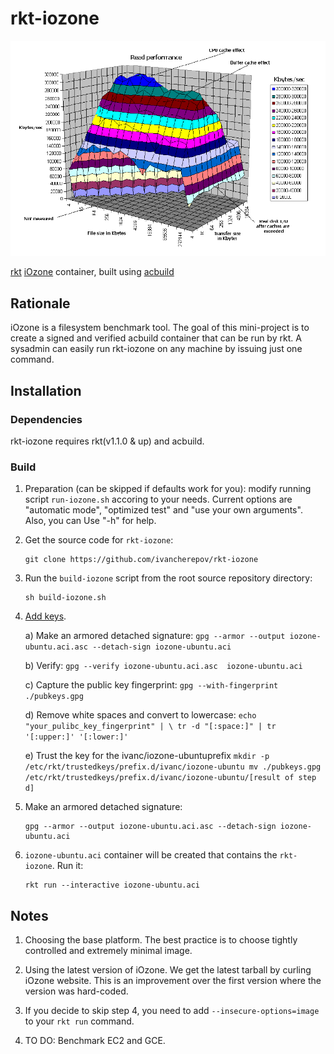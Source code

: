 # rkt-iozone
![](https://github.com/IvanCherepov/rkt-iozone/blob/master/assets/read.gif)

 [rkt](https://coreos.com/rkt) [iOzone](http://www.iozone.org) container, built using [acbuild](https://github.com/appc/acbuild)

## Rationale
 iOzone is a filesystem benchmark tool. The goal of this mini-project is to create a signed and verified acbuild container that can be run by rkt. A sysadmin can easily run rkt-iozone on any machine by issuing just one command. 

## Installation

### Dependencies
rkt-iozone requires rkt(v1.1.0 & up) and acbuild.

### Build
1.  Preparation (can be skipped if defaults work for you): modify running script `run-iozone.sh` accoring to your needs. Current options are "automatic mode", "optimized test" and "use your own arguments". Also, you can Use "-h" for help. 

2. Get the source code for `rkt-iozone`:
   ```
   git clone https://github.com/ivancherepov/rkt-iozone
   ```

3. Run the `build-iozone` script from the root source repository directory:
   ```
   sh build-iozone.sh
   ```

4. [Add keys](https://github.com/coreos/rkt/blob/master/Documentation/signing-and-verification-guide.md#example-usage). 


	a) Make an armored detached signature:
			```
			gpg --armor --output iozone-ubuntu.aci.asc --detach-sign iozone-ubuntu.aci
			```
	
	b) Verify:
   			```
   			gpg --verify iozone-ubuntu.aci.asc  iozone-ubuntu.aci
			```

	c) Capture the public key fingerprint:
   			```
   			gpg --with-fingerprint ./pubkeys.gpg
			```

	d) Remove white spaces and convert to lowercase:
   			```
   			echo "your_pulibc_key_fingerprint" | \ tr -d "[:space:]" | tr '[:upper:]' '[:lower:]'
   			```

   	e) Trust the key for the ivanc/iozone-ubuntuprefix
   			```
   			mkdir -p /etc/rkt/trustedkeys/prefix.d/ivanc/iozone-ubuntu
			mv ./pubkeys.gpg  /etc/rkt/trustedkeys/prefix.d/ivanc/iozone-ubuntu/[result of step d]
   			```

5. Make an armored detached signature:
   ```
   gpg --armor --output iozone-ubuntu.aci.asc --detach-sign iozone-ubuntu.aci
   ```

6. `iozone-ubuntu.aci` container will be created that contains the `rkt-iozone`. Run it:
   ```
   rkt run --interactive iozone-ubuntu.aci
   ```

## Notes
1. Choosing the base platform. The best practice is to choose tightly controlled and extremely minimal image. 

2. Using the latest version of iOzone. We get the latest tarball by curling iOzone website. This is an improvement over the first version where the version was hard-coded.

3. If you decide to skip step 4, you need to add `--insecure-options=image` to your `rkt run` command.

4. TO DO: Benchmark EC2 and GCE.


 
